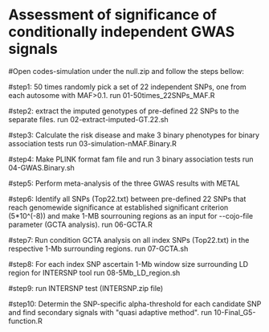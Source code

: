 # Assessment of significance of conditionally independent GWAS signals

#Open codes-simulation under the null.zip and follow the steps bellow:

#step1: 50 times randomly pick a set of 22 independent SNPs, one from each autosome with MAF>0.1.
run 01-50times_22SNPs_MAF.R

#step2: extract the imputed genotypes of pre-defined 22 SNPs to the separate files.
run 02-extract-imputed-GT.22.sh

#step3: Calculate the risk disease and make 3 binary phenotypes for binary association tests
run 03-simulation-nMAF.Binary.R

#step4: Make PLINK format fam file and run 3 binary association tests
run 04-GWAS.Binary.sh

#step5: Perform meta-analysis of the three GWAS results with METAL 

#step6: Identify all SNPs (Top22.txt) between pre-defined 22 SNPs that reach genomewide significance at established significant criterion (5*10^(-8)) and make 1-MB sourrouning regions as an input for --cojo-file parameter (GCTA analysis).
run 06-GCTA.R

#step7: Run condition GCTA analysis on all index SNPs (Top22.txt) in the respective 1-Mb surrounding regions.
run 07-GCTA.sh

#step8: For each index SNP ascertain 1-Mb window size surrounding LD region for INTERSNP tool
run 08-5Mb_LD_region.sh

#step9: run INTERSNP test (INTERSNP.zip file)

#step10: Determin the SNP-specific alpha-threshold for each candidate SNP and find secondary signals with "quasi adaptive method".
run 10-Final_G5-function.R
